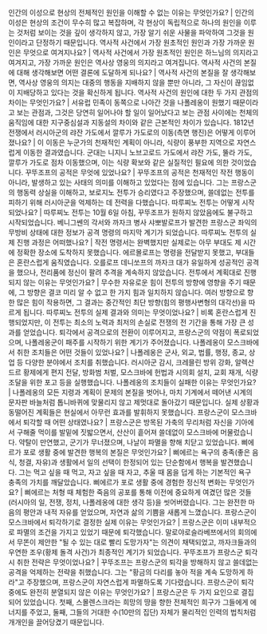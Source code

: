 인간의 이성으로 현상의 전체적인 원인을 이해할 수 없는 이유는 무엇인가요?	| 인간의 이성은 현상의 조건이 무수히 많고 복잡하며, 각 현상이 독립적으로 하나의 원인을 이루는 것처럼 보이는 것을 깊이 생각하지 않고, 가장 알기 쉬운 사물을 파악하여 그것을 원인이라고 단정하기 때문입니다.
역사적 사건에서 가장 원초적인 원인과 가장 가까운 원인은 무엇으로 여겨지나요?	| 역사적 사건에서 가장 원초적인 원인은 하느님의 의지라고 여겨지고, 가장 가까운 원인은 역사상 영웅의 의지라고 여겨집니다.
역사적 사건의 본질에 대해 생각해보면 어떤 결론에 도달하게 되나요?	| 역사적 사건의 본질을 잘 생각해보면, 역사상 영웅의 의지는 대중의 행동을 지배하지 않을 뿐만 아니라, 그 자신이 끊임없이 지배당하고 있다는 것을 확신하게 됩니다.
역사적 사건의 원인에 대한 두 가지 관점의 차이는 무엇인가요?	| 서유럽 민족이 동쪽으로 나아간 것을 나폴레옹이 원했기 때문이라고 보는 관점과, 그것은 당연히 일어나야 할 일이 일어났다고 보는 관점 사이에는 천체의 움직임에 대한 지구중심설과 지동설의 차이와 같은 근본적인 차이가 있습니다.
1812년 전쟁에서 러시아군의 랴잔 가도에서 깔루가 가도로의 이동(측면 행진)은 어떻게 이루어졌나요?	| 이 이동은 누군가의 천재적인 계획이 아니라, 식량이 풍부한 지역으로 자연스럽게 이동한 결과였습니다. 군대는 니지니 노브고로드 가도에서 랴잔 가도, 뚤라 가도, 깔루가 가도로 점차 이동했으며, 이는 식량 확보와 같은 실질적인 필요에 의한 것이었습니다.
꾸뚜조프의 공적은 무엇에 있었나요?	| 꾸뚜조프의 공적은 천재적인 작전 행동이 아니라, 발생하고 있는 사태의 의미를 이해하고 있었다는 점에 있습니다. 그는 프랑스군의 행동력 상실을 이해하고, 보로지노 전투가 승리였다고 주장했으며, 쓸데없는 전투를 피하기 위해 러시아군을 억제하는 데 전력을 다했습니다.
따루찌노 전투는 어떻게 시작되었나요?	| 따루찌노 전투는 10월 6일 아침, 꾸뚜조프가 원하지 않았음에도 불구하고 시작되었습니다. 베니그쎈의 각서와 까자크 병사 샤뽀발로프가 발견한 프랑스군 좌익의 무방비 상태에 대한 정보가 공격 명령의 마지막 계기가 되었습니다.
따루찌노 전투의 실제 진행 과정은 어떠했나요?	| 작전 명령서는 완벽했지만 실제로는 아무 부대도 제 시간에 정확한 장소에 도착하지 못했습니다. 에르몰로프는 명령을 전달받지 못했고, 부대들은 혼란스럽게 움직였습니다. 오를로프 데니쏘프의 까자크 대가 유일하게 성공적인 공격을 했으나, 전리품에 정신이 팔려 추격을 계속하지 않았습니다.
전투에서 계획대로 진행되지 않는 이유는 무엇인가요?	| 무수한 자유로운 힘이 전투의 방향에 영향을 주기 때문에, 그 방향은 결코 미리 알 수 없고 한 가지 힘과 일치하지 않습니다. 여러 방향으로 향한 많은 힘이 작용하면, 그 결과는 중간적인 최단 방향(힘의 평행사변형의 대각선)을 따르게 됩니다.
따루찌노 전투의 실제 결과와 의미는 무엇이었나요?	| 비록 혼란스럽게 진행되었지만, 이 전투는 최소의 노력과 최저의 손실로 전쟁의 전 기간을 통해 가장 큰 성과를 얻었습니다. 퇴각에서 공격으로의 전환이 이루어지고, 프랑스군의 약점이 폭로되었으며, 나폴레옹군이 패주를 시작하기 위한 계기가 주어졌습니다.
나폴레옹이 모스크바에서 취한 조치들은 어떤 것들이 있었나요?	| 나폴레옹은 군사, 외교, 법률, 행정, 종교, 상업 등 다양한 분야에서 조치를 취했습니다. 러시아군 감시, 크레믈린 방위 강화, 알렉산드르 황제에게 편지 전달, 방화범 처벌, 모스크바에 헌법과 시의회 설치, 교회 재개, 식량 조달을 위한 포고 등을 실행했습니다.
나폴레옹의 조치들이 실패한 이유는 무엇인가요?	| 나폴레옹의 모든 지령과 계획이 문제의 본질을 벗어나, 마치 기계에서 떼어낸 시계의 문자판 바늘처럼 톱니바퀴에 맞물리지 않고 제멋대로 돌아갔기 때문입니다. 실제 상황과 동떨어진 계획들은 현실에서 아무런 효과를 발휘하지 못했습니다.
프랑스군이 모스크바에서 퇴각할 때 어떤 상태였나요?	| 프랑스군은 방목된 가축의 무리처럼 자신을 기아에서 구해줄 먹이를 발밑에 짓밟으면서, 산산이 흩어져 쓸데없이 모스크바에 머물렀습니다. 약탈이 만연했고, 군기가 무너졌으며, 나날이 파멸을 향해 치닫고 있었습니다.
삐에르가 포로 생활 중에 발견한 행복의 본질은 무엇인가요?	| 삐에르는 욕구의 충족(좋은 음식, 청결, 자유)과 생활에서 일의 선택이 한정되어 있는 단순함에서 행복을 발견했습니다. 그는 먹고 싶을 때 먹고, 자고 싶을 때 자고, 추울 때 몸을 덥게 하는 기본적인 욕구 충족의 가치를 깨달았습니다.
삐에르가 포로 생활 중에 경험한 정신적 변화는 무엇인가요?	| 삐에르는 처형 때 체험한 죽음의 공포를 통해 이전에 중요하게 여겼던 많은 것들(러시아의 일, 전쟁, 정치, 나폴레옹에 대한 생각 등)을 씻어버렸습니다. 그는 완전한 마음의 평안과 내적 자유를 얻었으며, 자연과 삶의 기쁨을 새롭게 느꼈습니다.
프랑스군이 모스크바에서 퇴각하기로 결정한 실제 이유는 무엇인가요?	| 프랑스군은 이미 내부적으로 파멸의 조건을 가지고 있었기 때문에 퇴각했습니다. 말로야로슬라베쯔에서의 회의에서 무똔이 제안한 "될 수 있는 대로 빨리 도망가자"는 의견이 채택되었고, 까자크들과의 우연한 조우(황제 돌격 사건)가 최종적인 계기가 되었습니다.
꾸뚜조프가 프랑스군 퇴각 시 취한 전략은 무엇이었나요?	| 꾸뚜조프는 프랑스군의 퇴각을 방해하지 않고 쓸데없는 공격을 억제하는 전략을 취했습니다. 그는 "황금의 다리를 놓아 적을 계속 도망하게 하라"고 주장했으며, 프랑스군이 자연스럽게 파멸하도록 기다렸습니다.
프랑스군이 퇴각 중에도 완전히 분열되지 않은 이유는 무엇인가요?	| 프랑스군은 두 가지 요인으로 결집되어 있었습니다. 첫째, 스몰렌스크라는 희망의 땅을 향한 전체적인 희구가 그들에게 에너지를 주었고, 둘째, 그들의 거대한 수(10만의 집단) 자체가 물리적인 인력의 법칙처럼 개개인을 끌어당겼기 때문입니다.